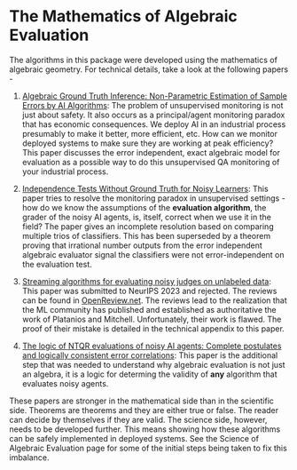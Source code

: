 # The Mathematics of Algebraic Evaluation

The algorithms in this package were developed using the mathematics of
algebraic geometry. For technical details, take a look at the following
papers -

1. [Algebraic Ground Truth Inference: Non-Parametric Estimation of 
    Sample Errors by AI Algorithms](https://arxiv.org/abs/2006.08312): The
    problem of unsupervised monitoring is not just about safety. It also
    occurs as a principal/agent monitoring paradox that has economic
    consequences. We deploy AI in an industrial process presumably to make
    it better, more efficient, etc. How can we monitor deployed systems to
    make sure they are working at peak efficiency? This paper discusses
    the error independent, exact algebraic model for evaluation as a possible
    way to do this unsupervised QA monitoring of your industrial process.

2. [Independence Tests Without Ground Truth for Noisy 
    Learners](https://arxiv.org/abs/2010.15662): This paper tries to resolve
    the monitoring paradox in unsupervised settings - how do we know the
    assumptions of the **evaluation algorithm**, the grader of the noisy AI
    agents, is, itself, correct when we use it in the field? The paper gives
    an incomplete resolution based on comparing multiple trios of classifiers.
    This has been superseded by a theorem proving that irrational number
    outputs from the error independent algebraic evaluator signal the
    classifiers were not error-independent on the evaluation test.

3. [Streaming algorithms for evaluating noisy judges on 
    unlabeled data](https://arxiv.org/abs/2306.01726): This paper was
    submitted to NeurIPS 2023 and rejected. The reviews can be found in
    [OpenReview.net](https://openreview.net/forum?id=8S6ZeKB8tu). The
    reviews lead to the realization that the ML community has published
    and established as authoritative the work of Platanios and Mitchell.
    Unfortunately, their work is flawed. The proof of their mistake is
    detailed in the technical appendix to this paper.

4. [The logic of NTQR evaluations of noisy AI agents: 
    Complete postulates and logically consistent error 
    correlations](https://arxiv.org/abs/2312.05392): This paper is the
    additional step that was needed to understand why algebraic evaluation
    is not just an algebra, it is a logic for determing the validity of
    **any** algorithm that evaluates noisy agents.

These papers are stronger in the mathematical side than in the scientific
side. Theorems are theorems and they are either true or false. The reader
can decide by themselves if they are valid. The science side, however,
needs to be developed further. This means showing how these algorithms can
be safely implemented in deployed systems. See the Science of Algebraic
Evaluation page for some of the initial steps being taken to fix this
imbalance.